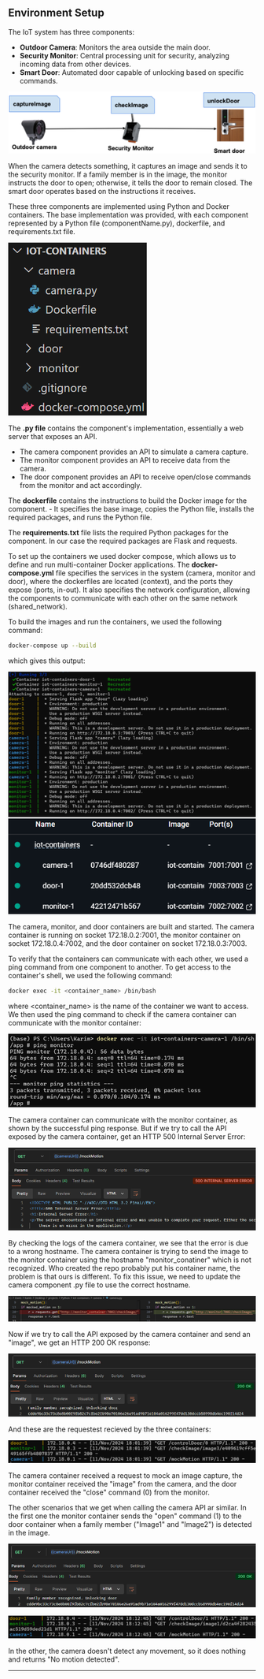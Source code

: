 
## Environment Setup

The IoT system has three components:

- **Outdoor Camera**: Monitors the area outside the main door.
- **Security Monitor**: Central processing unit for security, analyzing incoming data from other devices.
- **Smart Door**: Automated door capable of unlocking based on specific commands.

![System Diagram](figures/Screenshot%202024-11-11%20171710.png)

When the camera detects something, it captures an image and sends it to the security monitor. If a family member is in the image, the monitor instructs the door to open; otherwise, it tells the door to remain closed. The smart door operates based on the instructions it receives.

These three components are implemented using Python and Docker containers. The base implementation was provided, with each component represented by a Python file (componentName.py), dockerfile, and requirements.txt file.

![System Diagram](figures/Screenshot%202024-11-11%20182211.png)

The **.py file** contains the component's implementation, essentially a web server that exposes an API.
  - The camera component provides an API to simulate a camera capture.
  - The monitor component provides an API to receive data from the camera.
  - The door component provides an API to receive open/close commands from the monitor and act accordingly.

The **dockerfile** contains the instructions to build the Docker image for the component.
    - It specifies the base image, copies the Python file, installs the required packages, and runs the Python file.

The **requirements.txt** file lists the required Python packages for the component. In our case the required packages are Flask and requests.

To set up the containers we used docker compose, which allows us to define and run multi-container Docker applications. The **docker-compose.yml** file specifies the services in the system (camera, monitor and door), where the dockerfiles are located (context), and the ports they expose (ports, in-out).
It also specifies the network configuration, allowing the components to communicate with each other on the same network (shared_network).

To build the images and run the containers, we used the following command:

```bash
docker-compose up --build
```

which gives this output:

![System Diagram](figures/Screenshot%202024-11-11%20183139.png)
![System Diagram](figures/Screenshot%202024-11-11%20184338.png)

The camera, monitor, and door containers are built and started. The camera container is running on socket 172.18.0.2:7001, the monitor container on socket 172.18.0.4:7002, and the door container on socket 172.18.0.3:7003.

To verify that the containers can communicate with each other, we used a ping command from one component to another. To get access to the container's shell, we used the following command:

```bash
docker exec -it <container_name> /bin/bash
```

where <container_name> is the name of the container we want to access. We then used the ping command to check if the camera container can communicate with the monitor container:

![System Diagram](figures/Screenshot%202024-11-11%20184200.png)

The camera container can communicate with the monitor container, as shown by the successful ping response. But if we try to call the API exposed by the camera container, get an HTTP 500 Internal Server Error:

![System Diagram](figures/Screenshot%202024-11-11%20184815.png)

By checking the logs of the camera container, we see that the error is due to a wrong hostname. The camera container is trying to send the image to the monitor container using the hostname "monitor_conatiner" which is not recognized. Who created the repo probably put his container name, the problem is that ours is different. To fix this issue, we need to update the camera component .py file to use the correct hostname.

![System Diagram](figures/Screenshot%202024-11-11%20183840.png)

Now if we try to call the API exposed by the camera container and send an "image", we get an HTTP 200 OK response:

![System Diagram](figures/Screenshot%202024-11-11%20185259.png)

And these are the requestest recieved by the three containers:

![System Diagram](figures/Screenshot%202024-11-11%20190238.png)

The camera container received a request to mock an image capture, the monitor container received the "image" from the camera, and the door container received the "close" command (0) from the monitor.

The other scenarios that we get when calling the camera API ar similar. In the first one the monitor container sends the "open" command (1) to the door container when a family member ("Image1" and "Image2") is detected in the image.

![System Diagram](figures/Screenshot%202024-11-11%20191340.png)

![System Diagram](figures/Screenshot%202024-11-11%20191400.png)

In the other, the camera doesn't detect any movement, so it does nothing and returns "No motion detected".

---